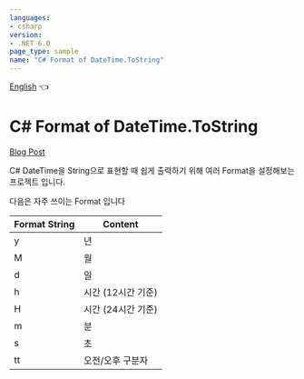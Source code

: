 ```yaml
---
languages:
- csharp
version:
- .NET 6.0
page_type: sample
name: "C# Format of DateTime.ToString"
---
```


[English](README.en.md) 👈

# C# Format of DateTime.ToString

[Blog Post](https://www.gigong.io/2022/05/20/CSharp-DateTime-ToString-Format)

C# DateTime을 String으로 표현할 때 쉽게 출력하기 위해 여러 Format을 설정해보는 프로젝트 입니다.

다음은 자주 쓰이는 Format 입니다

| Format String   | Content             |
|---------------  |-------------------- |
| y               | 년                  |
| M               | 월                  |
| d               | 일                  |
| h               | 시간 (12시간 기준)  |
| H               | 시간 (24시간 기준)  |
| m               | 분                  |
| s               | 초                  |
| tt              | 오전/오후 구분자    |
